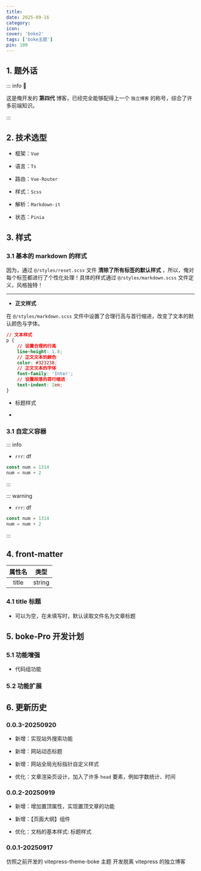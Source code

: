```yaml
---
title: 
date: 2025-09-16
category:
icon: 
cover: 'boke2'
tags: ['boke主题']
pin: 100
---
```



## 1. 题外话


::: info 💬

这是俺开发的 **第四代** 博客，已经完全能够配得上一个 `独立博客` 的称号，综合了许多前端知识。

::: 

## 2. 技术选型

- 框架：`Vue`

- 语言：`Ts`

- 路由：`Vue-Router`

- 样式：`Scss`

- 解析：`Markdown-it`

- 状态：`Pinia`


## 3. 样式


### 3.1 基本的 markdown 的样式

因为，通过 `@/styles/reset.scss` 文件 **清除了所有标签的默认样式** ，所以，俺对每个标签都进行了个性化处理！具体的样式通过 `@/styles/markdown.scss` 文件定义，风格独特！

---

- **正文样式**

在 `@/styles/markdown.scss` 文件中设置了合理行高与首行缩进，改变了文本的默认颜色与字体。

```css
// 文本样式
p {
    // 设置合理的行高
    line-height: 1.8;
    // 正文文本的颜色
    color: #323238;
    // 正文文本的字体
    font-family: 'Inter';
    // 设置段落的首行缩进
    text-indent: 2em;
}
```

- 标题样式

- 

### 3.1 自定义容器




::: info 


- `rrr`: df

```js
const num = 1314
num = num + 2
```


:::



::: warning


- `rrr`: df

```js
const num = 1314
num = num + 2
```


:::





## 4. front-matter 

|属性名|类型|
|:---:|:---:|
| title | string |

### 4.1 title 标题

- 可以为空，在未填写时，默认读取文件名为文章标题

## 5. boke-Pro 开发计划

### 5.1 功能增强

- 代码组功能

### 5.2 功能扩展

## 6. 更新历史



### 0.0.3-20250920

- 新增：实现站外搜索功能

- 新增：网站动态标题

- 新增：网站全局光标指针自定义样式

- 优化：文章渲染页设计，加入了许多 `head` 要素，例如字数统计、时间



### 0.0.2-20250919

- 新增：增加置顶属性，实现置顶文章的功能

- 新增：【页面大纲】组件

- 优化：文档的基本样式: 标题样式


### 0.0.1-20250917

仿照之前开发的 vitepress-theme-boke 主题 开发脱离 vitepress 的独立博客